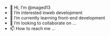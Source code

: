 - 👋 Hi, I’m @maged13
- 👀 I’m interested inweb development
- 🌱 I’m currently learning front-end development
- 💞️ I’m looking to collaborate on ...
- 📫 How to reach me ...

<!---
maged13/maged13 is a ✨ special ✨ repository because its `README.md` (this file) appears on your GitHub profile.
You can click the Preview link to take a look at your changes.
--->
